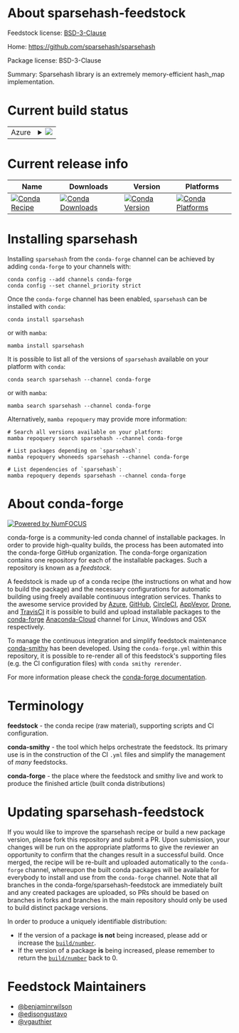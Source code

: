 About sparsehash-feedstock
==========================

Feedstock license: [BSD-3-Clause](https://github.com/conda-forge/sparsehash-feedstock/blob/main/LICENSE.txt)

Home: https://github.com/sparsehash/sparsehash

Package license: BSD-3-Clause

Summary: Sparsehash library is an extremely memory-efficient hash_map implementation.

Current build status
====================


<table>
    
  <tr>
    <td>Azure</td>
    <td>
      <details>
        <summary>
          <a href="https://dev.azure.com/conda-forge/feedstock-builds/_build/latest?definitionId=1940&branchName=main">
            <img src="https://dev.azure.com/conda-forge/feedstock-builds/_apis/build/status/sparsehash-feedstock?branchName=main">
          </a>
        </summary>
        <table>
          <thead><tr><th>Variant</th><th>Status</th></tr></thead>
          <tbody><tr>
              <td>linux_64</td>
              <td>
                <a href="https://dev.azure.com/conda-forge/feedstock-builds/_build/latest?definitionId=1940&branchName=main">
                  <img src="https://dev.azure.com/conda-forge/feedstock-builds/_apis/build/status/sparsehash-feedstock?branchName=main&jobName=linux&configuration=linux%20linux_64_" alt="variant">
                </a>
              </td>
            </tr><tr>
              <td>linux_aarch64</td>
              <td>
                <a href="https://dev.azure.com/conda-forge/feedstock-builds/_build/latest?definitionId=1940&branchName=main">
                  <img src="https://dev.azure.com/conda-forge/feedstock-builds/_apis/build/status/sparsehash-feedstock?branchName=main&jobName=linux&configuration=linux%20linux_aarch64_" alt="variant">
                </a>
              </td>
            </tr><tr>
              <td>linux_ppc64le</td>
              <td>
                <a href="https://dev.azure.com/conda-forge/feedstock-builds/_build/latest?definitionId=1940&branchName=main">
                  <img src="https://dev.azure.com/conda-forge/feedstock-builds/_apis/build/status/sparsehash-feedstock?branchName=main&jobName=linux&configuration=linux%20linux_ppc64le_" alt="variant">
                </a>
              </td>
            </tr><tr>
              <td>osx_64</td>
              <td>
                <a href="https://dev.azure.com/conda-forge/feedstock-builds/_build/latest?definitionId=1940&branchName=main">
                  <img src="https://dev.azure.com/conda-forge/feedstock-builds/_apis/build/status/sparsehash-feedstock?branchName=main&jobName=osx&configuration=osx%20osx_64_" alt="variant">
                </a>
              </td>
            </tr><tr>
              <td>osx_arm64</td>
              <td>
                <a href="https://dev.azure.com/conda-forge/feedstock-builds/_build/latest?definitionId=1940&branchName=main">
                  <img src="https://dev.azure.com/conda-forge/feedstock-builds/_apis/build/status/sparsehash-feedstock?branchName=main&jobName=osx&configuration=osx%20osx_arm64_" alt="variant">
                </a>
              </td>
            </tr><tr>
              <td>win_64</td>
              <td>
                <a href="https://dev.azure.com/conda-forge/feedstock-builds/_build/latest?definitionId=1940&branchName=main">
                  <img src="https://dev.azure.com/conda-forge/feedstock-builds/_apis/build/status/sparsehash-feedstock?branchName=main&jobName=win&configuration=win%20win_64_" alt="variant">
                </a>
              </td>
            </tr>
          </tbody>
        </table>
      </details>
    </td>
  </tr>
</table>

Current release info
====================

| Name | Downloads | Version | Platforms |
| --- | --- | --- | --- |
| [![Conda Recipe](https://img.shields.io/badge/recipe-sparsehash-green.svg)](https://anaconda.org/conda-forge/sparsehash) | [![Conda Downloads](https://img.shields.io/conda/dn/conda-forge/sparsehash.svg)](https://anaconda.org/conda-forge/sparsehash) | [![Conda Version](https://img.shields.io/conda/vn/conda-forge/sparsehash.svg)](https://anaconda.org/conda-forge/sparsehash) | [![Conda Platforms](https://img.shields.io/conda/pn/conda-forge/sparsehash.svg)](https://anaconda.org/conda-forge/sparsehash) |

Installing sparsehash
=====================

Installing `sparsehash` from the `conda-forge` channel can be achieved by adding `conda-forge` to your channels with:

```
conda config --add channels conda-forge
conda config --set channel_priority strict
```

Once the `conda-forge` channel has been enabled, `sparsehash` can be installed with `conda`:

```
conda install sparsehash
```

or with `mamba`:

```
mamba install sparsehash
```

It is possible to list all of the versions of `sparsehash` available on your platform with `conda`:

```
conda search sparsehash --channel conda-forge
```

or with `mamba`:

```
mamba search sparsehash --channel conda-forge
```

Alternatively, `mamba repoquery` may provide more information:

```
# Search all versions available on your platform:
mamba repoquery search sparsehash --channel conda-forge

# List packages depending on `sparsehash`:
mamba repoquery whoneeds sparsehash --channel conda-forge

# List dependencies of `sparsehash`:
mamba repoquery depends sparsehash --channel conda-forge
```


About conda-forge
=================

[![Powered by
NumFOCUS](https://img.shields.io/badge/powered%20by-NumFOCUS-orange.svg?style=flat&colorA=E1523D&colorB=007D8A)](https://numfocus.org)

conda-forge is a community-led conda channel of installable packages.
In order to provide high-quality builds, the process has been automated into the
conda-forge GitHub organization. The conda-forge organization contains one repository
for each of the installable packages. Such a repository is known as a *feedstock*.

A feedstock is made up of a conda recipe (the instructions on what and how to build
the package) and the necessary configurations for automatic building using freely
available continuous integration services. Thanks to the awesome service provided by
[Azure](https://azure.microsoft.com/en-us/services/devops/), [GitHub](https://github.com/),
[CircleCI](https://circleci.com/), [AppVeyor](https://www.appveyor.com/),
[Drone](https://cloud.drone.io/welcome), and [TravisCI](https://travis-ci.com/)
it is possible to build and upload installable packages to the
[conda-forge](https://anaconda.org/conda-forge) [Anaconda-Cloud](https://anaconda.org/)
channel for Linux, Windows and OSX respectively.

To manage the continuous integration and simplify feedstock maintenance
[conda-smithy](https://github.com/conda-forge/conda-smithy) has been developed.
Using the ``conda-forge.yml`` within this repository, it is possible to re-render all of
this feedstock's supporting files (e.g. the CI configuration files) with ``conda smithy rerender``.

For more information please check the [conda-forge documentation](https://conda-forge.org/docs/).

Terminology
===========

**feedstock** - the conda recipe (raw material), supporting scripts and CI configuration.

**conda-smithy** - the tool which helps orchestrate the feedstock.
                   Its primary use is in the construction of the CI ``.yml`` files
                   and simplify the management of *many* feedstocks.

**conda-forge** - the place where the feedstock and smithy live and work to
                  produce the finished article (built conda distributions)


Updating sparsehash-feedstock
=============================

If you would like to improve the sparsehash recipe or build a new
package version, please fork this repository and submit a PR. Upon submission,
your changes will be run on the appropriate platforms to give the reviewer an
opportunity to confirm that the changes result in a successful build. Once
merged, the recipe will be re-built and uploaded automatically to the
`conda-forge` channel, whereupon the built conda packages will be available for
everybody to install and use from the `conda-forge` channel.
Note that all branches in the conda-forge/sparsehash-feedstock are
immediately built and any created packages are uploaded, so PRs should be based
on branches in forks and branches in the main repository should only be used to
build distinct package versions.

In order to produce a uniquely identifiable distribution:
 * If the version of a package **is not** being increased, please add or increase
   the [``build/number``](https://docs.conda.io/projects/conda-build/en/latest/resources/define-metadata.html#build-number-and-string).
 * If the version of a package **is** being increased, please remember to return
   the [``build/number``](https://docs.conda.io/projects/conda-build/en/latest/resources/define-metadata.html#build-number-and-string)
   back to 0.

Feedstock Maintainers
=====================

* [@benjaminrwilson](https://github.com/benjaminrwilson/)
* [@edisongustavo](https://github.com/edisongustavo/)
* [@vgauthier](https://github.com/vgauthier/)

